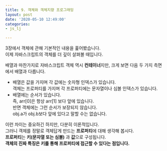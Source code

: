 ```yaml
---
title: 9. 객체와 객체지향 프로그래밍
layout: post
date: '2020-05-10 12:49:00'
categories:
- js_lj

---
```


3장에서 객체에 관해 기본적인 내용을 훑어봤습니다.  
이제 자바스크립트의 객체를 더 깊이 살펴볼 때입니다.

배열과 마찬가지로 자바스크립트 객체 역시 **컨테이너**지만, 크게 보면 다음 두 가지 측면에서 배열과 다릅니다.

* 배열은 값을 가지며 각 값에는 숫자형 인덱스가 있습니다.  
객체는 프로퍼티를 가지며 각 프로퍼티에는 문자열이나 심볼 인덱스가 있습니다.
* 배열에는 순서가 있습니다.  
즉, arr[0]은 항상 arr[1] 보다 앞에 있습니다.  
반면 객체에는 그런 순서가 보장되지 않습니다.  
obj.a가 obj.b보다 앞에 있다고 말할 수는 없습니다.

이런 차이는 중요하긴 하지만, 다분히 이론적입니다.  
그러니 객체를 정말로 객체답게 만드는 **프로퍼티**에 대해 생각해 봅시다.  
**프로퍼티**는 **키(문자열 또는 심볼)** 과 **값**으로 구성됩니다.  
**객체의 진짜 특징은 키를 통해 프로퍼티에 접근할 수 있다는 점입니다.**